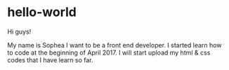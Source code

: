 # hello-world
Hi guys!

My name is Sophea
I want to be a front end developer. I started learn how to code at the beginning of April 2017.
I will start upload my html & css codes that I have learn so far.
